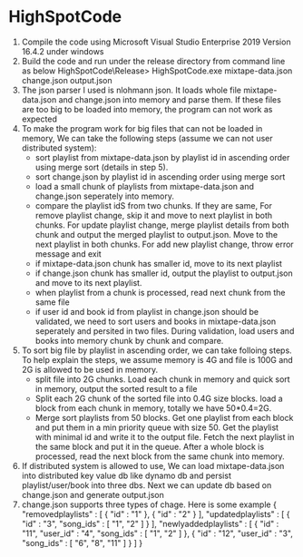 # HighSpotCode
1. Compile the code using Microsoft Visual Studio Enterprise 2019 Version 16.4.2 under windows
2. Build the code and run under the release directory from command line as below
         HighSpotCode\Release> HighSpotCode.exe mixtape-data.json change.json output.json
3. The json parser I used is nlohmann json. It loads whole file mixtape-data.json and change.json into memory and parse them. If these files are too big to be loaded into memory, the program can not work as expected
4. To make the program work for big files that can not be loaded in memory, We can take the following steps (assume we can not user distributed system):
    * sort playlist from mixtape-data.json by playlist id in ascending order using merge sort (details in step 5).
    * sort change.json by playlist id in ascending order using merge sort
    * load a small chunk of playlists from mixtape-data.json and change.json seperately into memory. 
    * compare the playlist idS from two chunks. If they are same, For remove playlist change, skip it and move to next playlist in both chunks. For update playlist change, merge playlist details from both chunk and output the merged playlist to output.json. Move to the next playlist in both chunks. For add new playlist change, throw error message and exit
    * if mixtape-data.json chunk has smaller id, move to its next playlist
    * if change.json chunk has smaller id, output the playlist to output.json and move to its next playlist.
    * when playlist from a chunk is processed, read next chunk from the same file
    * if user id and book id from playlist in change.json should be validated, we need to sort users and books in mixtape-data.json seperately and persited in two files. During validation, load users and books into memory chunk by chunk and compare.
 5. To sort big file by playlist in ascending order, we can take folloing steps. To help explain the steps, we assume memory is 4G and file is 100G and 2G is allowed to be used in memory.
    * split file into 2G chunks. Load each chunk in memory and quick sort in memory, output the sorted result to a file
    * Split each 2G chunk of the sorted file into 0.4G size blocks. load a block from each chunk in memory, totally we have 50*0.4=2G.
    * Merge sort playlists from 50 blocks. Get one playlist from each block and put them in a min priority queue with size 50. 
    Get the playlist with minimal id and write it to the output file. Fetch the next playlist in the same block and put it in the queue.
    After a whole block is processed, read the next block from the same chunk into memory.
 6. If distributed system is allowed to use, We can load mixtape-data.json into distributed key value db like dynamo db and persist playlist/user/book into three dbs. Next we can update db based on change.json and generate output.json
 7. change.json supports three types of chage. Here is some example
 {
  "removedplaylists" : [
      {
	"id" : "1"
      },
      {
	"id" : "2"
      }
  ],
  "updatedplaylists" : [
    {
      "id" : "3",
      "song_ids" : [
        "1",
	"2"
      ]
    }
  ],
  "newlyaddedplaylists" : [
    {
      "id" : "11",
      "user_id" : "4",
      "song_ids" : [
        "1",
	"2"
      ]
    },
    {
      "id" : "12",
      "user_id" : "3",
      "song_ids" : [
        "6",
        "8",
        "11"
      ]
    }
  ]
}
 
  
